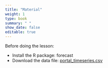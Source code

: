 ```yaml
---
title: "Material"
weight: 1
type: book
summary: " "
show_date: false
editable: true
---
```

Before doing the lesson: 
* Install the R package: forecast
* Download the data file: [portal_timeseries.csv](/data/portal_timeseries.csv)

